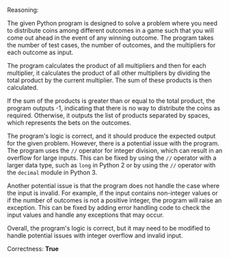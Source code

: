 Reasoning:

The given Python program is designed to solve a problem where you need to distribute coins among different outcomes in a game such that you will come out ahead in the event of any winning outcome. The program takes the number of test cases, the number of outcomes, and the multipliers for each outcome as input.

The program calculates the product of all multipliers and then for each multiplier, it calculates the product of all other multipliers by dividing the total product by the current multiplier. The sum of these products is then calculated.

If the sum of the products is greater than or equal to the total product, the program outputs -1, indicating that there is no way to distribute the coins as required. Otherwise, it outputs the list of products separated by spaces, which represents the bets on the outcomes.

The program's logic is correct, and it should produce the expected output for the given problem. However, there is a potential issue with the program. The program uses the `//` operator for integer division, which can result in an overflow for large inputs. This can be fixed by using the `//` operator with a larger data type, such as `long` in Python 2 or by using the `//` operator with the `decimal` module in Python 3.

Another potential issue is that the program does not handle the case where the input is invalid. For example, if the input contains non-integer values or if the number of outcomes is not a positive integer, the program will raise an exception. This can be fixed by adding error handling code to check the input values and handle any exceptions that may occur.

Overall, the program's logic is correct, but it may need to be modified to handle potential issues with integer overflow and invalid input.

Correctness: **True**